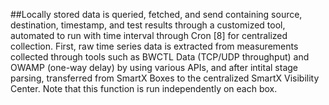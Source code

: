 ##Locally stored data is queried, fetched, and send containing source, destination, timestamp, and test results through a customized tool, automated to run with time interval through Cron [8] for centralized collection. First, raw time series data is extracted from measurements collected through tools such as BWCTL Data (TCP/UDP throughput)  and OWAMP (one-way delay) by using various APIs, and after intital stage parsing, transferred from SmartX Boxes to the centralized SmartX Visibility Center. Note that this function is run independently on each box.  
